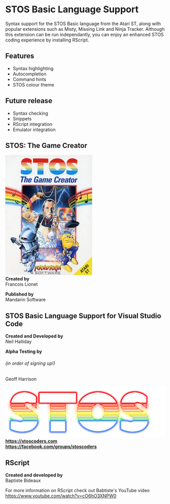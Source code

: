 # STOS Basic Language Support
Syntax support for the STOS Basic language from the Atari ST, along with popular extensions such as Misty, Missing Link and Ninja Tracker.  Although this extension can be run independantly, you can enjoy an enhanced STOS coding experience by installing RScript.
## Features
- Syntax highlighting
- Autocompletion
- Command hints
- STOS colour theme

## Future release
- Syntax checking
- Snippets
- RScript integration
- Emulator integration

## STOS: The Game Creator
![Sample](./images/STOS.jpg)  
**Created by**  
Francois Lionet  

**Published by**  
Mandarin Software    

## STOS Basic Language Support for Visual Studio Code
**Created and Developed by**  
Neil Halliday  
  
**Alpha Testing by**  
###### (in order of signing up!)
Geoff Harrison  

![Sample light](./images/STOSCoders-dark.png)  
**https://stoscoders.com**  
**https://facebook.com/groups/stoscoders**      

## RScript
**Created and developed by**  
Baptiste Bideaux

For more information on RScript check out Babtiste's YouTube video https://www.youtube.com/watch?v=cO6hO3XNPW0

